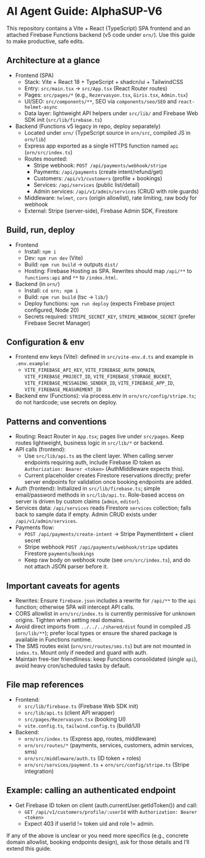 # AI Agent Guide: AlphaSUP-V6

This repository contains a Vite + React (TypeScript) SPA frontend and an attached Firebase Functions backend (v5 code under `orn/`). Use this guide to make productive, safe edits.

## Architecture at a glance
- Frontend (SPA)
  - Stack: Vite + React 18 + TypeScript + shadcn/ui + TailwindCSS
  - Entry: `src/main.tsx` → `src/App.tsx` (React Router routes)
  - Pages: `src/pages/*` (e.g., `Rezervasyon.tsx`, `Giris.tsx`, `Admin.tsx`)
  - UI/SEO: `src/components/**`, SEO via `components/seo/SEO` and `react-helmet-async`
  - Data layer: lightweight API helpers under `src/lib/` and Firebase Web SDK init (`src/lib/firebase.ts`)
- Backend (Functions v5 legacy in repo, deploy separately)
  - Located under `orn/` (TypeScript source in `orn/src`, compiled JS in `orn/lib`)
  - Express app exported as a single HTTPS function named `api` (`orn/src/index.ts`)
  - Routes mounted:
    - Stripe webhook: `POST /api/payments/webhook/stripe`
    - Payments: `/api/payments` (create intent/refund/get)
    - Customers: `/api/v1/customers` (profile + bookings)
    - Services: `/api/services` (public list/detail)
    - Admin services: `/api/v1/admin/services` (CRUD with role guards)
  - Middleware: `helmet`, `cors` (origin allowlist), rate limiting, raw body for webhook
  - External: Stripe (server-side), Firebase Admin SDK, Firestore

## Build, run, deploy
- Frontend
  - Install: `npm i`
  - Dev: `npm run dev` (Vite)
  - Build: `npm run build` → outputs `dist/`
  - Hosting: Firebase Hosting as SPA. Rewrites should map `/api/**` to `functions:api` and `**` to `/index.html`.
- Backend (in `orn/`)
  - Install: `cd orn; npm i`
  - Build: `npm run build` (tsc → `lib/`)
  - Deploy functions: `npm run deploy` (expects Firebase project configured, Node 20)
  - Secrets required: `STRIPE_SECRET_KEY`, `STRIPE_WEBHOOK_SECRET` (prefer Firebase Secret Manager)

## Configuration & env
- Frontend env keys (Vite): defined in `src/vite-env.d.ts` and example in `.env.example`:
  - `VITE_FIREBASE_API_KEY`, `VITE_FIREBASE_AUTH_DOMAIN`, `VITE_FIREBASE_PROJECT_ID`, `VITE_FIREBASE_STORAGE_BUCKET`, `VITE_FIREBASE_MESSAGING_SENDER_ID`, `VITE_FIREBASE_APP_ID`, `VITE_FIREBASE_MEASUREMENT_ID`
- Backend env (Functions): via process.env in `orn/src/config/stripe.ts`; do not hardcode; use secrets on deploy.

## Patterns and conventions
- Routing: React Router in `App.tsx`; pages live under `src/pages`. Keep routes lightweight, business logic in `src/lib/*` or backend.
- API calls (frontend):
  - Use `src/lib/api.ts` as the client layer. When calling server endpoints requiring auth, include Firebase ID token as `Authorization: Bearer <token>` (AuthMiddleware expects this).
  - Current placeholder creates Firestore reservations directly; prefer server endpoints for validation once booking endpoints are added.
- Auth (frontend): Initialized in `src/lib/firebase.ts`; simple email/password methods in `src/lib/api.ts`. Role-based access on server is driven by custom claims (`admin`, `editor`).
- Services data: `/api/services` reads Firestore `services` collection; falls back to sample data if empty. Admin CRUD exists under `/api/v1/admin/services`.
- Payments flow:
  - `POST /api/payments/create-intent` → Stripe PaymentIntent + client secret
  - Stripe webhook `POST /api/payments/webhook/stripe` updates Firestore `payments`/`bookings`
  - Keep raw body on webhook route (see `orn/src/index.ts`), and do not attach JSON parser before it.

## Important caveats for agents
- Rewrites: Ensure `firebase.json` includes a rewrite for `/api/**` to the `api` function; otherwise SPA will intercept API calls.
- CORS allowlist in `orn/src/index.ts` is currently permissive for unknown origins. Tighten when setting real domains.
- Avoid direct imports from `../../../shared/dist` found in compiled JS (`orn/lib/**`); prefer local types or ensure the shared package is available in Functions runtime.
- The SMS routes exist (`orn/src/routes/sms.ts`) but are not mounted in `index.ts`. Mount only if needed and guard with auth.
- Maintain free-tier friendliness: keep Functions consolidated (single `api`), avoid heavy cron/scheduled tasks by default.

## File map references
- Frontend:
  - `src/lib/firebase.ts` (Firebase Web SDK init)
  - `src/lib/api.ts` (client API wrapper)
  - `src/pages/Rezervasyon.tsx` (booking UI)
  - `vite.config.ts`, `tailwind.config.ts` (build/UI)
- Backend:
  - `orn/src/index.ts` (Express app, routes, middleware)
  - `orn/src/routes/*` (payments, services, customers, admin services, sms)
  - `orn/src/middleware/auth.ts` (ID token + roles)
  - `orn/src/services/payment.ts` + `orn/src/config/stripe.ts` (Stripe integration)

## Example: calling an authenticated endpoint
- Get Firebase ID token on client (auth.currentUser.getIdToken()) and call:
  - `GET /api/v1/customers/profile/:userId` with `Authorization: Bearer <token>`
  - Expect 403 if userId != token uid and role != admin.

If any of the above is unclear or you need more specifics (e.g., concrete domain allowlist, booking endpoints design), ask for those details and I’ll extend this guide. 

